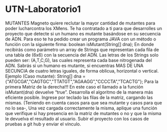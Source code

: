 # UTN-Laboratorio1
MUTANTES
Magneto quiere reclutar la mayor cantidad de mutantes para poder lucharcontra los XMens.
Te ha contratado a ti para que desarrolles un proyecto que detecte si un humano es
mutante basándose en su secuencia de ADN.
Para eso te ha pedido crear un programa JAVA con un método o función con la siguiente
firma:
boolean isMutant(String[] dna);
En donde recibirás como parámetro un array de Strings que representan cada fila de
una tabla de (6x6) con la secuencia del ADN. Las letras de los Strings solo pueden ser:
(A,T,C,G), las cuales representa cada base nitrogenada del ADN.
Sabrás si un humano es mutante, si encuentras MAS DE UNA SECUNCIA de cuatro
letras iguales, de forma oblicua, horizontal o vertical.
Ejemplo (Caso mutante):
String[] dna = {"ATGCGA","CAGTGC","TTATGT","AGAAGG","CCCCTA","TCACTG"};
Para la primera Matriz de la derecha!!!
En este caso el llamado a la función isMutant(dna) devuelve “true”.
Desarrolla el algoritmo de la manera más eficiente posible.
Ingrese por teclado las filas de la matriz, cargando las mismas.
(Teniendo en cuenta casos para que sea mutante y casos para que no lo sea-,
Una vez cargada correctamente la misma, aplique una función que verifique si hay
presencia en la matriz de mutantes o no y que la misma le devuelva el resultado al
usuario.
Subir el proyecto con los casos de pruebas a git hub y enviar el vínculo.
